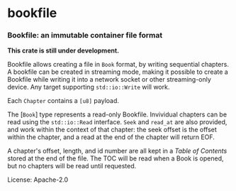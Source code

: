 # bookfile

### Bookfile: an immutable container file format

**This crate is still under development.**

Bookfile allows creating a file in `Book` format, by writing sequential
chapters. A bookfile can be created in streaming mode, making it possible
to create a Bookfile while writing it into a network socket or other
streaming-only device. Any target supporting `std::io::Write` will work.

Each `Chapter` contains a `[u8]` payload.

The [`Book`] type represents a read-only Bookfile. Invividual chapters can
be read using the `std::io::Read` interface. `Seek` and `read_at` are
also provided, and work within the context of that chapter: the seek offset
is the offset within the chapter, and a read at the end of the chapter will
return EOF.

A chapter's offset, length, and id number are all kept in a *Table of Contents*
stored at the end of the file. The TOC will be read when a Book is opened,
but no chapters will be read until requested.

License: Apache-2.0
